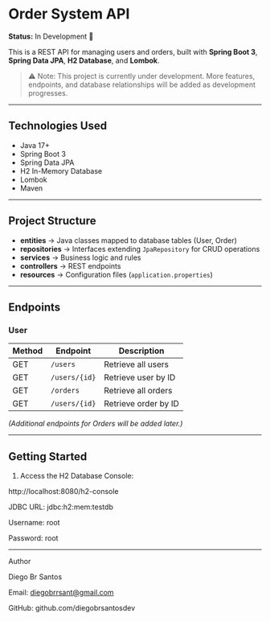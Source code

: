 # Order System API

**Status:** In Development 🚧

This is a REST API for managing users and orders, built with **Spring Boot 3**, **Spring Data JPA**, **H2 Database**, and **Lombok**.

> ⚠️ Note: This project is currently under development. More features, endpoints, and database relationships will be added as development progresses.

---

## Technologies Used

- Java 17+
- Spring Boot 3
- Spring Data JPA
- H2 In-Memory Database
- Lombok
- Maven

---

## Project Structure

- **entities** → Java classes mapped to database tables (User, Order)
- **repositories** → Interfaces extending `JpaRepository` for CRUD operations
- **services** → Business logic and rules
- **controllers** → REST endpoints
- **resources** → Configuration files (`application.properties`)

---

## Endpoints

### User

| Method | Endpoint      | Description                 |
|--------|---------------|-----------------------------|
| GET    | `/users`      | Retrieve all users          |
| GET    | `/users/{id}` | Retrieve user by ID         |
| GET   | `/orders`      | Retrieve all orders        |
| GET    | `/users/{id}` | Retrieve order by ID   |

*(Additional endpoints for Orders will be added later.)*

---

## Getting Started

1. Access the H2 Database Console:

http://localhost:8080/h2-console

JDBC URL: jdbc:h2:mem:testdb

Username: root

Password: root

---

Author

Diego Br Santos

Email: diegobrrsant@gmail.com

GitHub: github.com/diegobrsantosdev
